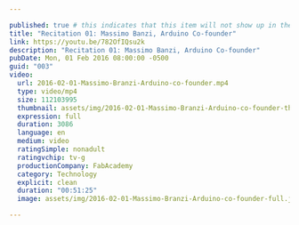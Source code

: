 ```yaml
---

published: true # this indicates that this item will not show up in the podcast feed
title: "Recitation 01: Massimo Banzi, Arduino Co-founder"
link: https://youtu.be/782OfIQsu2k
description: "Recitation 01: Massimo Banzi, Arduino Co-founder"
pubDate: Mon, 01 Feb 2016 08:00:00 -0500
guid: "003"
video:
  url: 2016-02-01-Massimo-Branzi-Arduino-co-founder.mp4
  type: video/mp4
  size: 112103995
  thumbnail: assets/img/2016-02-01-Massimo-Branzi-Arduino-co-founder-thumbnail.jpg
  expression: full
  duration: 3086
  language: en
  medium: video
  ratingSimple: nonadult
  ratingvchip: tv-g
  productionCompany: FabAcademy
  category: Technology
  explicit: clean
  duration: "00:51:25"
  image: assets/img/2016-02-01-Massimo-Branzi-Arduino-co-founder-full.jpg

---
```

